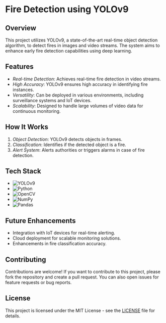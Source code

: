 # Fire Detection using YOLOv9



## Overview

This project utilizes YOLOv9, a state-of-the-art real-time object detection algorithm, to detect fires in images and video streams. The system aims to enhance early fire detection capabilities using deep learning.

## Features

- *Real-time Detection*: Achieves real-time fire detection in video streams.
- *High Accuracy*: YOLOv9 ensures high accuracy in identifying fire instances.
- *Versatility*: Can be deployed in various environments, including surveillance systems and IoT devices.
- *Scalability*: Designed to handle large volumes of video data for continuous monitoring.

## How It Works

1. *Object Detection*: YOLOv9 detects objects in frames.
2. *Classification*: Identifies if the detected object is a fire.
3. *Alert System*: Alerts authorities or triggers alarms in case of fire detection.

## Tech Stack

- ![YOLOv9](https://img.shields.io/badge/YOLOv9-darkgreen?style=for-the-badge)
- ![Python](https://img.shields.io/badge/Python-3776AB?style=for-the-badge&logo=python&logoColor=white)
- ![OpenCV](https://img.shields.io/badge/OpenCV-5C3EE8?style=for-the-badge&logo=opencv&logoColor=white)
- ![NumPy](https://img.shields.io/badge/NumPy-013243?style=for-the-badge&logo=numpy&logoColor=white)
- ![Pandas](https://img.shields.io/badge/Pandas-150458?style=for-the-badge&logo=pandas&logoColor=white)

## Future Enhancements

- Integration with IoT devices for real-time alerting.
- Cloud deployment for scalable monitoring solutions.
- Enhancements in fire classification accuracy.

## Contributing

Contributions are welcome! If you want to contribute to this project, please fork the repository and create a pull request. You can also open issues for feature requests or bug reports.

## License

This project is licensed under the MIT License - see the [LICENSE](LICENSE) file for details.
